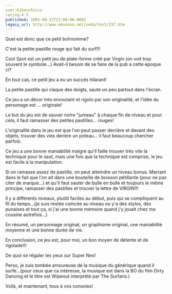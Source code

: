 ```yaml
---
user:Kibouchicco
rating:4.5
published: 2003-08-22T22:00:00.000Z
legacy_url: http://www.emunova.net/veda/test/237.htm
---
```

Quel est donc que ce petit bohnomme?  

  

C'est la petite pastille rouge qui fait du surf!!!  

  

Cool Spot est un petit jeu de plate-forme créé par Virgin (on voit trop souvent le symbole...) Avait-il besoin de se faire de la pub a cette époque ci?  

  

En tout cas, ce petit jeu a eu un succès hilarant!  

La petite pastille qui claque des doigts, saute un peu partout dans l'écran.  

  

Ce jeu a un décor très envoutant et rigolo par son originalité, et l'idée du personage est ... originale!  

  

Le but du jeu est de sauver notre "jumeau" à chaque fin de niveau et pour cela, il faut ramasser des petites pastilles... rouges!  

  

L'originalité dans le jeu est que l'on peut passer derrière et devant des objets, trouver des vies derière un poteau... il faut beaucoup chercher parfois.  

  

Ce jeu a une bonne maniabilité malgré qu'il faille trouver très vite la technique pour le saut, mais une fois que la technique est comprise, le jeu est facile à la manipulation.  

  

Si on ramasse assez de pastille, on peut atteindre un niveau bonus. Marrant dans le fait que l'on ait dans une bouteille de boisson pétillante (pour ne pas citer de marque...) et qu'il faut sauter de bulle en bulle et toujours le même principe, ramasser des pastilles et trouver la lettre de VIRGIN!!!  

  

Il y a différents niveaux, plutôt faciles au début, puis qui se compliquent au fil du temps...(je suis restée coincée au niveau ou y'a des stylos, des punaises et tout ça, si j'ai une bonne mémoire quand j'y jouait chez ma cousine autrefois...)  

  

En résumé, un personnage original, un graphisme original, une maniabilité moyenne et une bonne durée de vie.  

  

En conclusion, ce jeu est, pour moi, un bon moyen de détente et de rigolade!!!  

De quoi se régaler les yeux sur Super Nes!  

  

Perso, je suis tombée amoureuse de la musique du générique quand il surfe...(pour ceux que ca intéresse, la musique est dans la BO du film Dirty Dancing et le titre est Wipeout interprété par The Surfaris.)  

  

Voilà, et maintenant, tous à vos consoles!